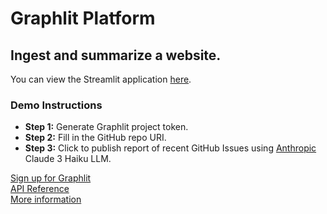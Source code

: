# Graphlit Platform

## Ingest and summarize a website.

You can view the Streamlit application [here](https://graphlit-samples-publish-issues-feed.streamlit.app/).

### Demo Instructions
- **Step 1:** Generate Graphlit project token.
- **Step 2:** Fill in the GitHub repo URI.
- **Step 3:** Click to publish report of recent GitHub Issues using [Anthropic](https://www.anthropic.com) Claude 3 Haiku LLM.     

[Sign up for Graphlit](https://docs.graphlit.dev/getting-started/signup)            
[API Reference](https://docs.graphlit.dev/graphlit-data-api/api-reference)     
[More information](https://www.graphlit.com)